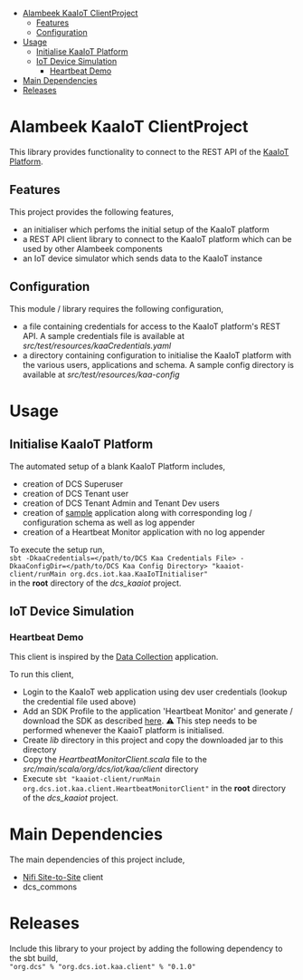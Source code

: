 
<!-- TOC -->

- [Alambeek KaaIoT ClientProject](#alambeek-kaaiot-clientproject)
    - [Features](#features)
    - [Configuration](#configuration)
- [Usage](#usage)
    - [Initialise KaaIoT Platform](#initialise-kaaiot-platform)
    - [IoT Device Simulation](#iot-device-simulation)
        - [Heartbeat Demo](#heartbeat-demo)
- [Main Dependencies](#main-dependencies)
- [Releases](#releases)

<!-- /TOC -->


# Alambeek KaaIoT ClientProject
This library provides functionality to connect to the REST API of the [KaaIoT Platform].
 
## Features
This project provides the following features,
 * an initialiser which perfoms the initial setup of the KaaIoT platform
 * a REST API client library to connect to the KaaIoT platform which can be used by other Alambeek components
 * an IoT device simulator which sends data to the KaaIoT instance

## Configuration
This module / library requires the following configuration,
 * a file containing credentials for access to the KaaIoT platform's REST API. A sample credentials file is available at _src/test/resources/kaaCredentials.yaml_
 * a directory containing configuration to initialise the KaaIoT platform with the various users, applications and schema. A sample config directory is available at _src/test/resources/kaa-config_


# Usage
## Initialise KaaIoT Platform
The automated setup of a blank KaaIoT Platform includes,
* creation of DCS Superuser
* creation of DCS Tenant user
* creation of DCS Tenant Admin and Tenant Dev users
* creation of [sample](http://kaaproject.github.io/kaa/docs/v0.10.0/Programming-guide/Your-first-Kaa-application/) application along with corresponding log / configuration schema as well as log appender
* creation of a Heartbeat Monitor application with no log appender  


To execute the setup run,  
`sbt -DkaaCredentials=</path/to/DCS Kaa Credentials File> -DkaaConfigDir=</path/to/DCS Kaa Config Directory> "kaaiot-client/runMain org.dcs.iot.kaa.KaaIoTInitialiser"`  
in the **root** directory of the _dcs_kaaiot_ project.

## IoT Device Simulation
### Heartbeat Demo
This client is inspired by the [Data Collection](http://kaaproject.github.io/kaa/docs/v0.10.0/Programming-guide/Your-first-Kaa-application/) application.

To run this client,
 * Login to the KaaIoT web application using dev user credentials (lookup the credential file used above)
 * Add an SDK Profile to the application 'Heartbeat Monitor' and generate / download the SDK as described [here](http://kaaproject.github.io/kaa/docs/v0.10.0/Programming-guide/Your-first-Kaa-application/#generate-sdk). :warning: This step needs to be performed whenever the KaaioT platform is initialised.
 * Create _lib_ directory in this project and copy the downloaded jar to this directory
 * Copy the _HeartbeatMonitorClient.scala_ file to the _src/main/scala/org/dcs/iot/kaa/client_ directory
 * Execute `sbt "kaaiot-client/runMain org.dcs.iot.kaa.client.HeartbeatMonitorClient"` in the **root** directory of the _dcs_kaaiot_ project.

# Main Dependencies
The main dependencies of this project include,
 * [Nifi Site-to-Site] client 
 * dcs_commons


# Releases
Include this library to your project by adding the following dependency to the sbt build,  
`"org.dcs" % "org.dcs.iot.kaa.client" % "0.1.0"`


[KaaIoT Platform]:https://www.kaaproject.org/
[org.dcs.iot.kaa]:org.dcs.iot.kaa/README.md
[org.dcs.iot.kaa.client]:org.dcs.iot.kaa.client/README.md

[kaaCredentials]: org.dcs.iot.kaa.client/src/test/resources/kaaCredentials.yaml
[kaaConfig]: org.dcs.iot.kaa.client/src/test/resources/kaa-config

[Nifi Site-to-Site]:https://nifi.apache.org/docs/nifi-docs/html/user-guide.html#site-to-site




